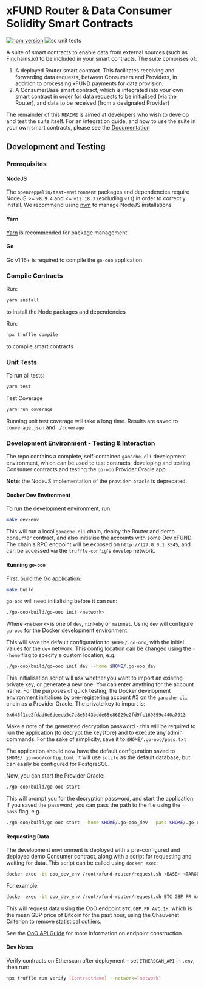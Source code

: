 # xFUND Router & Data Consumer Solidity Smart Contracts

[![npm version](http://img.shields.io/npm/v/@unification-com/xfund-router.svg?style=flat)](https://npmjs.org/package/@unification-com/xfund-router "View this project on npm")
![sc unit tests](https://github.com/unification-com/xfund-router/actions/workflows/test-contracts.yml/badge.svg)

A suite of smart contracts to enable data from external sources (such as Finchains.io)
to be included in your smart contracts. The suite comprises of:

1) A deployed Router smart contract. This facilitates receiving and forwarding data requests,
   between Consumers and Providers, in addition to processing xFUND payments for data provision.
2) A ConsumerBase smart contract, which is integrated into your own smart contract in 
   order for data requests to be initialised (via the Router), and data to be received (from
   a designated Provider)
   
The remainder of this `README` is aimed at developers who wish to develop and test the suite itself.
For an integration guide, and how to use the suite in your own smart contracts, please
see the [Documentation](docs/index.md)

## Development and Testing

### Prerequisites

#### NodeJS
The `openzeppelin/test-environment` packages and dependencies require
NodeJS >= `v8.9.4` and <= `v12.18.3` (excluding `v11`) in order to correctly install. 
We recommend using [nvm](https://github.com/nvm-sh/nvm) to manage NodeJS 
installations.

#### Yarn

[Yarn](https://classic.yarnpkg.com/en/docs/install) is recommended for package management.

#### Go

Go v1.16+ is required to compile the `go-ooo` application.

### Compile Contracts

Run:

```bash
yarn install
```

to install the Node packages and dependencies

Run:
```bash 
npx truffle compile
```

to compile smart contracts

### Unit Tests

To run all tests:

```bash
yarn test
```

Test Coverage

```bash
yarn run coverage
```

Running unit test coverage will take a long time. Results are saved to 
`converage.json` and `./coverage`

### Development Environment - Testing & Interaction

The repo contains a complete, self-contained `ganache-cli` development environment, which can be used
to test contracts, developing and testing Consumer contracts and testing the `go-ooo` Provider Oracle app.

**Note**: the NodeJS implementation of the `provider-oracle` is deprecated.

#### Docker Dev Environment

To run the development environment, run

```bash
make dev-env
```

This will run a local `ganache-cli` chain, deploy the Router and demo consumer contract, and also initialise
the accounts with some Dev xFUND. The chain's RPC endpoint will be exposed on `http://127.0.0.1:8545`, and can be
accessed via the `truffle-config`'s `develop` network.

#### Running `go-ooo`

First, build the Go application:

```bash
make build
```

`go-ooo` will need initialising before it can run:

```bash
./go-ooo/build/go-ooo init <network>
```

Where `<network>` is one of `dev`, `rinkeby` or `mainnet`. Using `dev` will configure `go-ooo` for the Docker 
development environment.

This will save the default configuration to `$HOME/.go-ooo`, with the initial values for the `dev` network. 
This config location can be changed using the `--home` flag to specify a custom location, e.g.

```bash
./go-ooo/build/go-ooo init dev --home $HOME/.go-ooo_dev
```

This initialisation script will ask whether you want to import an exisitng private key, or generate a new one. 
You can enter anything for the account name. For the purposes of quick testing, the Docker development environment 
initialises by pre-registering account #3 on the `ganache-cli` chain as a Provider Oracle. The private key to import is:

`0x646f1ce2fdad0e6deeeb5c7e8e5543bdde65e86029e2fd9fc169899c440a7913`

Make a note of the generated decryption password - this will be required to run the application (to decrypt the keystore)
and to execute any admin commands. For the sake of simplicity, save it to `$HOME/.go-ooo/pass.txt`

The application should now have the default configuration saved to `$HOME/.go-ooo/config.toml`. It will use `sqlite` as
the default database, but can easily be configured for PostgreSQL.

Now, you can start the Provider Oracle:

```bash
./go-ooo/build/go-ooo start
```

This will prompt you for the decryption password, and start the application. If you saved the password, you can pass the
path to the file using the `--pass` flag, e.g.

```bash
./go-ooo/build/go-ooo start --home $HOME/.go-ooo_dev --pass $HOME/.go-ooo_dev/pass.txt
```

#### Requesting Data

The development environment is deployed with a pre-configured and deployed demo Consumer contract, along with a script
for requesting and waiting for data. This script can be called using `docker exec`:

```bash
docker exec -it ooo_dev_env /root/xfund-router/request.sh <BASE> <TARGET> <TYPE> [SUBTYPE] [SUPP1] [SUPP2]
```

For example:

```bash
docker exec -it ooo_dev_env /root/xfund-router/request.sh BTC GBP PR AVC 1H
```

This will request data using the OoO endpoint `BTC.GBP.PR.AVC.1H`, which is the mean GBP price of Bitcoin for the
past hour, using the Chauvenet Criterion to remove statistical outliers.

See the [OoO API Guide](docs/guide/ooo_api.md) for more information on endpoint construction.

#### Dev Notes

Verify contracts on Etherscan after deployment - set `ETHERSCAN_API` in `.env`, then run:

```bash 
npx truffle run verify [ContractName] --network=[network]
```
